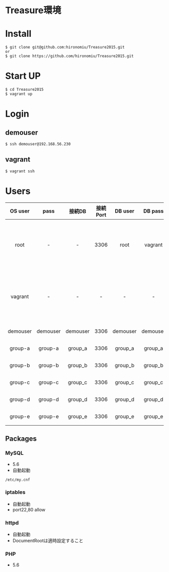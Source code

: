 Treasure環境
===================================

# Install
```
$ git clone git@github.com:hironomiu/Treasure2015.git
or
$ git clone https://github.com/hironomiu/Treasure2015.git 
```
# Start UP

```
$ cd Treasure2015  
$ vagrant up
```

# Login
## demouser
```
$ ssh demouser@192.168.56.230
```
## vagrant
```
$ vagrant ssh
```
# Users

| OS user | pass | 接続DB | 接続Port |  DB user |  DB pass | 用途 |
|:-----------:|:------------:|:------------:|:------------:|:------------:|:------------:|:------------:|
| root | - | - | 3306 |  root | vagrant | root vagrantユーザより sudo su -にて遷移|
| vagrant | - | - | - | - | - | vagrant用ユーザ vagrant sshにてログイン|
| demouser | demouser | demouser | 3306 | demouser | demouser | 開発ユーザ |
| group-a | group-a | group_a | 3306 | group_a | group_a | 開発ユーザ |
| group-b | group-b | group_b | 3306 | group_b | group_b | 開発ユーザ |
| group-c | group-c | group_c | 3306 | group_c | group_c | 開発ユーザ |
| group-d | group-d | group_d | 3306 | group_d | group_d | 開発ユーザ |
| group-e | group-e | group_e | 3306 | group_e | group_e | 開発ユーザ |

## Packages   
### MySQL
- 5.6
- 自動起動
```
/etc/my.cnf
```
 
### iptables
- 自動起動
- port22,80 allow

### httpd
- 自動起動
- DocumentRootは適時設定すること

### PHP
- 5.6
